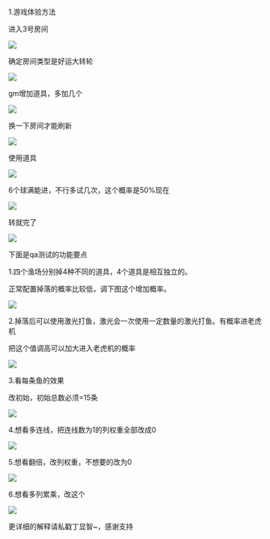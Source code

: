 1.游戏体验方法

进入3号房间

![](https://cdn.nlark.com/yuque/0/2025/png/43733765/1739957406410-cb3c4c58-5e52-4f3e-b881-c5f17caf117c.png)

确定房间类型是好运大转轮

![](https://cdn.nlark.com/yuque/0/2025/png/43733765/1739957390364-2e41b23b-f41a-4237-9df9-a87881a62924.png)

gm增加道具，多加几个

![](https://cdn.nlark.com/yuque/0/2025/png/43733765/1739957444767-9e7046de-2e1e-4691-bd4d-26ac3e508744.png)



换一下房间才能刷新

![](https://cdn.nlark.com/yuque/0/2025/png/43733765/1739957495465-04ffbef8-38d9-4a5a-ae7f-2b4f9ad23146.png)

使用道具

![](https://cdn.nlark.com/yuque/0/2025/png/43733765/1739957488847-dba5718c-d2b8-481f-80f3-3a26a09f0ff8.png)

6个球满能进，不行多试几次，这个概率是50%现在

![](https://cdn.nlark.com/yuque/0/2025/png/43733765/1739957562257-5de8e977-e736-4d31-9f2b-93ef42663f26.png)

转就完了

![](https://cdn.nlark.com/yuque/0/2025/png/43733765/1739957597626-4cff7330-3ffe-4ef5-bf8e-8d99594a5008.png)





下面是qa测试的功能要点



1.四个渔场分别掉4种不同的道具，4个道具是相互独立的。

正常配置掉落的概率比较低，调下图这个增加概率。

![](https://cdn.nlark.com/yuque/0/2025/png/43733765/1740133222440-6e2c0a1a-457b-467b-853d-99ac687b9bd7.png)



2.掉落后可以使用激光打鱼，激光会一次使用一定数量的激光打鱼。有概率进老虎机

把这个值调高可以加大进入老虎机的概率

![](https://cdn.nlark.com/yuque/0/2025/png/43733765/1740133306301-6e59f99a-d045-4081-8125-5777102eed8e.png)



3.看每条鱼的效果

改初始，初始总数必须=15条

![](https://cdn.nlark.com/yuque/0/2025/png/43733765/1740133351554-78e7c059-db35-496d-aa47-be6e2e5784b0.png)



4.想看多连线，把连线数为1的列权重全部改成0

![](https://cdn.nlark.com/yuque/0/2025/png/43733765/1740133405106-407055a0-565e-4e5b-bf19-b60ae59c132a.png)



5.想看翻倍，改列权重，不想要的改为0

![](https://cdn.nlark.com/yuque/0/2025/png/43733765/1740133456546-c5602c1f-dc4c-4773-b735-226d1761576b.png)



6.想看多列累乘，改这个

![](https://cdn.nlark.com/yuque/0/2025/png/43733765/1740133512109-432d062d-381d-4ae4-94ba-aa2804fa1f54.png)



更详细的解释请私戳丁显智~，感谢支持

